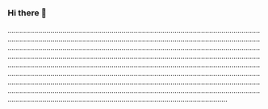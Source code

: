 ### Hi there 👋

............................................................................................................................................................................................................................................................................................................................................................................................................................................................................................................................................................................................................................................................................................................................................................................................................................................................................................................................................................................................................................................................................................................................................